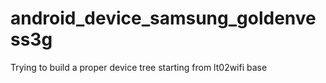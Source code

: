 android_device_samsung_goldenvess3g
===================================

Trying to build a proper device tree starting from lt02wifi base
